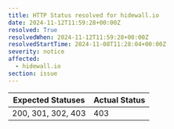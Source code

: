 ```yaml
---
title: HTTP Status resolved for hidewall.io
date: 2024-11-12T11:59:28+00:00Z
resolved: True
resolvedWhen: 2024-11-12T11:59:28+00:00Z
resolvedStartTime: 2024-11-08T11:28:04+00:00Z
severity: notice
affected:
  - hidewall.io
section: issue
---
```


| Expected Statuses | Actual Status  |
|-------------------|----------------|
| 200, 301, 302, 403 | 403 |
